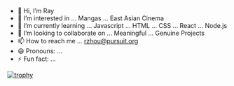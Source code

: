 - 👋 Hi, I’m Ray
- 👀 I’m interested in ... Mangas ... East Asian Cinema 
- 🌱 I’m currently learning ... Javascript ... HTML ... CSS ... React ... Node.js
- 💞️ I’m looking to collaborate on ... Meaningful ... Genuine Projects
- 📫 How to reach me ... rzhou@pursuit.org
- 😄 Pronouns: ... 
- ⚡ Fun fact: ... 

<!---
runquan-ray-zhou/runquan-ray-zhou is a ✨ special ✨ repository because its `README.md` (this file) appears on your GitHub profile.
You can click the Preview link to take a look at your changes.
--->

[![trophy](https://github-profile-trophy.vercel.app/?username=runquan-ray-zhou&theme=buddhism)](https://github.com/ryo-ma/github-profile-trophy)

